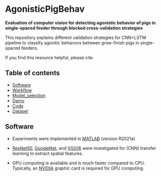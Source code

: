 # AgonisticPigBehav
**Evaluation of computer vision for detecting agonistic behavior of pigs in single-spaced feeder through blocked cross-validation strategies**

This repository explains different validation strategies for CNN+LSTM pipeline to classify agonitic behaivors between grow-finish pigs in single-spaced feeders.

If you find this resource helpful, please cite.

## Table of contents
* [Software](#Software)
* [Workflow](#Workflow)
* [Model_selection](#Model_selection)
* [Demo](#Demo)
* [Code](#Code)
* [Dataset](#Dataset)

## Software
* Experiments were implemented in [MATLAB](https://www.mathworks.com/products/matlab.html/) (version R2021a)

* [ResNet50](mathworks.com/help/deeplearning/ref/resnet50.html/), [GoogleNet](mathworks.com/help/deeplearning/ref/googlenet.html/), and [VGG16](mathworks.com/help/deeplearning/ref/vgg16.html/) were investigated for (CNN) transfer learning to extract spatial features.

* GPU computing is available and is much faster compared to CPU. Typically, an [NVIDIA](https://developer.nvidia.com/cuda-gpus) graphic card is required for GPU computing.
